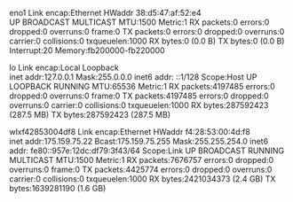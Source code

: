 eno1      Link encap:Ethernet  HWaddr 38:d5:47:af:52:e4  
          UP BROADCAST MULTICAST  MTU:1500  Metric:1
          RX packets:0 errors:0 dropped:0 overruns:0 frame:0
          TX packets:0 errors:0 dropped:0 overruns:0 carrier:0
          collisions:0 txqueuelen:1000 
          RX bytes:0 (0.0 B)  TX bytes:0 (0.0 B)
          Interrupt:20 Memory:fb200000-fb220000 

lo        Link encap:Local Loopback  
          inet addr:127.0.0.1  Mask:255.0.0.0
          inet6 addr: ::1/128 Scope:Host
          UP LOOPBACK RUNNING  MTU:65536  Metric:1
          RX packets:4197485 errors:0 dropped:0 overruns:0 frame:0
          TX packets:4197485 errors:0 dropped:0 overruns:0 carrier:0
          collisions:0 txqueuelen:1000 
          RX bytes:287592423 (287.5 MB)  TX bytes:287592423 (287.5 MB)

wlxf42853004df8 Link encap:Ethernet  HWaddr f4:28:53:00:4d:f8  
          inet addr:175.159.75.22  Bcast:175.159.75.255  Mask:255.255.254.0
          inet6 addr: fe80::957e:12dc:df79:3f43/64 Scope:Link
          UP BROADCAST RUNNING MULTICAST  MTU:1500  Metric:1
          RX packets:7676757 errors:0 dropped:0 overruns:0 frame:0
          TX packets:4425774 errors:0 dropped:0 overruns:0 carrier:0
          collisions:0 txqueuelen:1000 
          RX bytes:2421034373 (2.4 GB)  TX bytes:1639281190 (1.6 GB)

